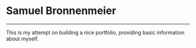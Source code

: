 # Samuel Bronnenmeier

---

This is my attempt on building a nice portfolio, providing basic information about myself.
